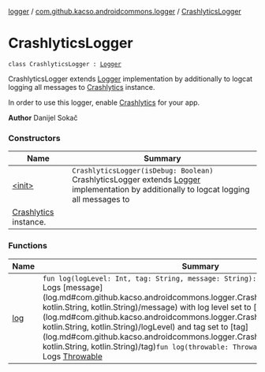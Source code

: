 [logger](../../index.md) / [com.github.kacso.androidcommons.logger](../index.md) / [CrashlyticsLogger](.)

# CrashlyticsLogger

`class CrashlyticsLogger : `[`Logger`](../-logger/index.md)

CrashlyticsLogger extends [Logger](../-logger/index.md) implementation by additionally to logcat logging all messages to
[Crashlytics](#) instance.

In order to use this logger, enable [Crashlytics](#) for your app.

**Author**
Danijel Sokač

### Constructors

| Name | Summary |
|---|---|
| [&lt;init&gt;](-init-.md) | `CrashlyticsLogger(isDebug: Boolean)`<br>CrashlyticsLogger extends [Logger](../-logger/index.md) implementation by additionally to logcat logging all messages to
[Crashlytics](#) instance. |

### Functions

| Name | Summary |
|---|---|
| [log](log.md) | `fun log(logLevel: Int, tag: String, message: String): Unit`<br>Logs [message](log.md#com.github.kacso.androidcommons.logger.CrashlyticsLogger$log(kotlin.Int, kotlin.String, kotlin.String)/message) with log level set to [logLevel](log.md#com.github.kacso.androidcommons.logger.CrashlyticsLogger$log(kotlin.Int, kotlin.String, kotlin.String)/logLevel) and tag set to [tag](log.md#com.github.kacso.androidcommons.logger.CrashlyticsLogger$log(kotlin.Int, kotlin.String, kotlin.String)/tag)`fun log(throwable: Throwable): Unit`<br>Logs [Throwable](#) |
